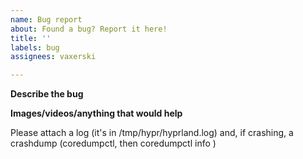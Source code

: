 ```yaml
---
name: Bug report
about: Found a bug? Report it here!
title: ''
labels: bug
assignees: vaxerski

---
```


**Describe the bug**


**Images/videos/anything that would help**


Please attach a log (it's in /tmp/hypr/hyprland.log) and, if crashing, a crashdump (coredumpctl, then coredumpctl info <pid>)
